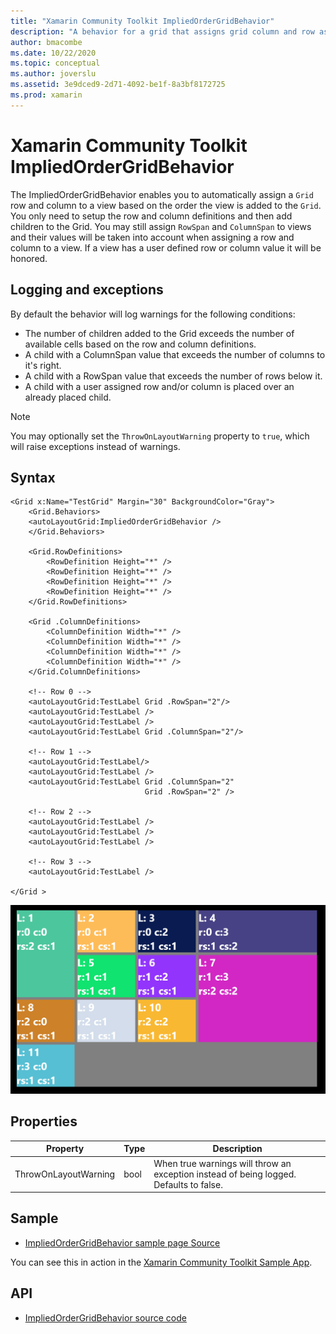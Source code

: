 ```yaml
---
title: "Xamarin Community Toolkit ImpliedOrderGridBehavior"
description: "A behavior for a grid that assigns grid column and row assignments based on the order children are added to the grid."
author: bmacombe
ms.date: 10/22/2020
ms.topic: conceptual
ms.author: joverslu
ms.assetid: 3e9dced9-2d71-4092-be1f-8a3bf8172725
ms.prod: xamarin
---
```


# Xamarin Community Toolkit ImpliedOrderGridBehavior

The ImpliedOrderGridBehavior enables you to automatically assign a `Grid` row and column to a view based on the order the view is added to the `Grid`. You only need to setup the row and column definitions and then add children to the Grid. You may still assign `RowSpan` and `ColumnSpan` to views and their values will be taken into account when assigning a row and column to a view. If a view has a user defined row or column value it will be honored.

## Logging and exceptions

By default the behavior will log warnings for the following conditions:

- The number of children added to the Grid exceeds the number of available cells based on the row and column definitions.
- A child with a ColumnSpan value that exceeds the number of columns to it's right.
- A child with a RowSpan value that exceeds the number of rows below it.
- A child with a user assigned row and/or column is placed over an already placed child.

> [!NOTE]
> You may optionally set the `ThrowOnLayoutWarning` property to `true`, which will raise exceptions instead of warnings.

## Syntax

```xaml
<Grid x:Name="TestGrid" Margin="30" BackgroundColor="Gray">
    <Grid.Behaviors>
	<autoLayoutGrid:ImpliedOrderGridBehavior />
    </Grid.Behaviors>

    <Grid.RowDefinitions>
        <RowDefinition Height="*" />
        <RowDefinition Height="*" />
        <RowDefinition Height="*" />
        <RowDefinition Height="*" />
    </Grid.RowDefinitions>

    <Grid .ColumnDefinitions>
        <ColumnDefinition Width="*" />
        <ColumnDefinition Width="*" />
        <ColumnDefinition Width="*" />
        <ColumnDefinition Width="*" />
    </Grid.ColumnDefinitions>

    <!-- Row 0 -->
    <autoLayoutGrid:TestLabel Grid .RowSpan="2"/>
    <autoLayoutGrid:TestLabel />
    <autoLayoutGrid:TestLabel />
    <autoLayoutGrid:TestLabel Grid .ColumnSpan="2"/>

    <!-- Row 1 -->
    <autoLayoutGrid:TestLabel/>
    <autoLayoutGrid:TestLabel />
    <autoLayoutGrid:TestLabel Grid .ColumnSpan="2"
                              Grid .RowSpan="2" />

    <!-- Row 2 -->
    <autoLayoutGrid:TestLabel />
    <autoLayoutGrid:TestLabel />
    <autoLayoutGrid:TestLabel />

    <!-- Row 3 -->
    <autoLayoutGrid:TestLabel />

</Grid >
```

![Example layout image](impliedordergridbehavior-images/ImpliedOrderGridBehavior.png)

## Properties

|Property  |Type  |Description  |
|---------|---------|---------|
|ThrowOnLayoutWarning|bool|When true warnings will throw an exception instead of being logged. Defaults to false.|

## Sample

- [ImpliedOrderGridBehavior sample page Source](https://github.com/xamarin/XamarinCommunityToolkit/blob/main/XamarinCommunityToolkitSample/Pages/Behaviors/ImpliedOrderGridBehaviorPage.xaml)

You can see this in action in the [Xamarin Community Toolkit Sample App](https://github.com/xamarin/XamarinCommunityToolkit).

## API

* [ImpliedOrderGridBehavior source code](https://github.com/xamarin/XamarinCommunityToolkit/blob/main/XamarinCommunityToolkit/Behaviors/ImpliedOrderGridBehavior.shared.cs)
